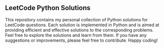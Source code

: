 ## LeetCode Python Solutions

This repository contains my personal collection of Python solutions for LeetCode questions. Each solution is implemented in Python and is aimed at providing efficient and effective solutions to the corresponding problems. Feel free to explore the solutions and learn from them. If you have any suggestions or improvements, please feel free to contribute. Happy coding!
